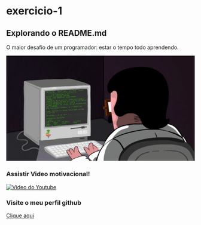 # exercicio-1
## Explorando o README.md

O maior desafio de um programador: estar o tempo todo aprendendo.


![Homem Programando](https://github.com/SevenSecRS/exercicio-1/blob/master/dormrm.gif)
### Assistir Video motivacional!
[![Video do Youtube](http://img.youtube.com/vi/GWIYQ4J_5kU/0.jpg)](http://www.youtube.com/watch?v=GWIYQ4J_5kU "Desafio de um programador")

### Visite o meu perfil github
[Clique aqui](https://github.com/SevenSecRS)
